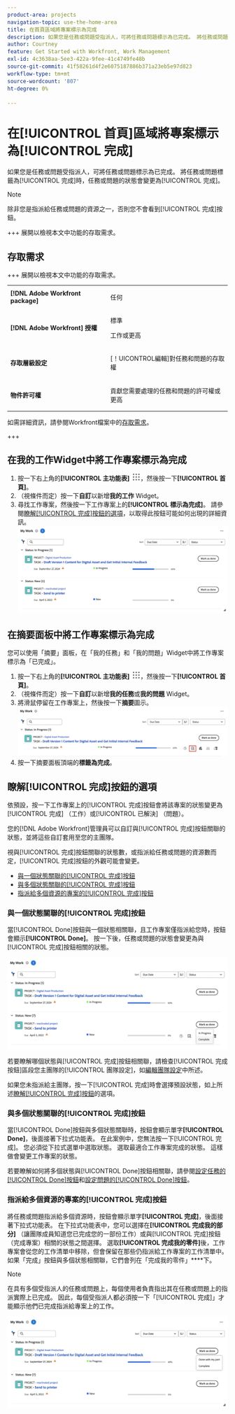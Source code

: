 ```yaml
---
product-area: projects
navigation-topic: use-the-home-area
title: 在首頁區域將專案標示為完成
description: 如果您是任務或問題受指派人，可將任務或問題標示為已完成。 將任務或問題標籤為「完成」時，任務或問題的狀態會變更為「完成」。
author: Courtney
feature: Get Started with Workfront, Work Management
exl-id: 4c3638aa-5ee3-422a-9fee-41c4749fe48b
source-git-commit: 41f58261d4f2e6075187886b371a23eb5e97d823
workflow-type: tm+mt
source-wordcount: '807'
ht-degree: 0%

---
```


# 在[!UICONTROL 首頁]區域將專案標示為[!UICONTROL 完成]

如果您是任務或問題受指派人，可將任務或問題標示為已完成。 將任務或問題標籤為[!UICONTROL 完成]時，任務或問題的狀態會變更為[!UICONTROL 完成]。

>[!NOTE]
>
>除非您是指派給任務或問題的資源之一，否則您不會看到[!UICONTROL 完成]按鈕。

+++ 展開以檢視本文中功能的存取需求。

## 存取需求

+++ 展開以檢視本文中功能的存取需求。 

<table style="table-layout:auto"> 
 <col> 
 </col> 
 <col> 
 </col> 
 <tbody> 
  <tr> 
   <td role="rowheader"><strong>[!DNL Adobe Workfront package]</strong></td> 
   <td> <p>任何</p> </td> 
  </tr> 
  <tr> 
   <td role="rowheader"><strong>[!DNL Adobe Workfront] 授權</strong></td> 
   <td> 
   <p>標準</p>
   <p>工作或更高</p> </td> 
  </tr> 
  <tr> 
   <td role="rowheader"><strong>存取層級設定</strong></td> 
   <td> <p>[！UICONTROL編輯]對任務和問題的存取權</p></td> 
  </tr> 
  <tr> 
   <td role="rowheader"><strong>物件許可權</strong></td> 
   <td> <p>貢獻您需要處理的任務和問題的許可權或更高</p></td> 
  </tr> 
 </tbody> 
</table>

如需詳細資訊，請參閱Workfront檔案中的[存取需求](/help/quicksilver/administration-and-setup/add-users/access-levels-and-object-permissions/access-level-requirements-in-documentation.md)。

+++

## 在我的工作Widget中將工作專案標示為完成

1. 按一下右上角的&#x200B;**[!UICONTROL 主功能表]** ![主功能表圖示](assets/main-menu-icon.png)，然後按一下&#x200B;**[!UICONTROL 首頁]**。
1. （視條件而定）按一下&#x200B;**自訂**&#x200B;以新增&#x200B;**我的工作** Widget。
1. 尋找工作專案，然後按一下工作專案上的&#x200B;**[!UICONTROL 標示為完成]**。
請參閱[瞭解[!UICONTROL 完成]按鈕的選項](#understand-the-options-of-the-done-button)，以取得此按鈕可能如何出現的詳細資訊。
   ![我的工作標籤為完成](assets/my-work-done.png)


## 在摘要面板中將工作專案標示為完成

您可以使用「摘要」面板，在「我的任務」和「我的問題」Widget中將工作專案標示為「已完成」。

1. 按一下右上角的&#x200B;**[!UICONTROL 主功能表]** ![主功能表圖示](assets/main-menu-icon.png)，然後按一下&#x200B;**[!UICONTROL 首頁]**。
1. （視條件而定）按一下&#x200B;**自訂**&#x200B;以新增&#x200B;**我的任務**&#x200B;或&#x200B;**我的問題** Widget。
1. 將滑鼠停留在工作專案上，然後按一下&#x200B;**摘要**圖示。
   ![開啟摘要](assets/open-summary-new-home.png)
1. 按一下摘要面板頂端的&#x200B;**標籤為完成**。


## 瞭解[!UICONTROL 完成]按鈕的選項

依預設，按一下工作專案上的[!UICONTROL 完成]按鈕會將該專案的狀態變更為[!UICONTROL 完成] （工作）或[!UICONTROL 已解決] （問題）。

您的[!DNL Adobe Workfront]管理員可以自訂與[!UICONTROL 完成]按鈕關聯的狀態，並將這些自訂套用至您的主團隊。

視與[!UICONTROL 完成]按鈕關聯的狀態數，或指派給任務或問題的資源數而定，[!UICONTROL 完成]按鈕的外觀可能會變更。

* [與一個狀態關聯的[!UICONTROL 完成]按鈕](#done-button-associated-with-one-status)
* [與多個狀態關聯的[!UICONTROL 完成]按鈕](#done-button-associated-with-multiple-statuses)
* [指派給多個資源的專案的[!UICONTROL 完成]按鈕](#done-button-for-items-assigned-to-multiple-resources)

### 與一個狀態關聯的[!UICONTROL 完成]按鈕

當[!UICONTROL Done]按鈕與一個狀態相關聯，且工作專案僅指派給您時，按鈕會顯示&#x200B;**[!UICONTROL Done]**。 按一下後，任務或問題的狀態會變更為與[!UICONTROL 完成]按鈕相關的狀態。

![完成按鈕](assets/done-button-status.png)

若要瞭解哪個狀態與[!UICONTROL 完成]按鈕相關聯，請檢查[!UICONTROL 完成按鈕]區段您主團隊的[!UICONTROL 團隊設定]，如[編輯團隊設定](../../../people-teams-and-groups/create-and-manage-teams/edit-team-settings.md)中所述。

如果您未指派給主團隊，按一下[!UICONTROL 完成]時會選擇預設狀態，如上所述[瞭解[!UICONTROL 完成]按鈕](#understand-the-options-of-the-done-button)的選項。

### 與多個狀態關聯的[!UICONTROL 完成]按鈕

當[!UICONTROL Done]按鈕與多個狀態關聯時，按鈕會顯示單字&#x200B;**[!UICONTROL Done]**，後面接著下拉式功能表。 在此案例中，您無法按一下[!UICONTROL 完成]。 您必須從下拉式選單中選取狀態。 選取最適合工作專案完成的狀態。 這樣做會變更工作專案的狀態。

若要瞭解如何將多個狀態與[!UICONTROL Done]按鈕相關聯，請參閱[設定任務的[!UICONTROL Done]按鈕](../../../people-teams-and-groups/create-and-manage-teams/configure-the-done-button-for-tasks.md)和[設定問題的[!UICONTROL Done]按鈕](../../../people-teams-and-groups/create-and-manage-teams/configure-the-done-button-for-issues.md)。

### 指派給多個資源的專案的[!UICONTROL 完成]按鈕

將任務或問題指派給多個資源時，按鈕會顯示單字&#x200B;**[!UICONTROL 完成]**，後面接著下拉式功能表。 在下拉式功能表中，您可以選擇在&#x200B;**[!UICONTROL 完成我的部分]** （讓團隊成員知道您已完成您的一部份工作）或與[!UICONTROL 完成]按鈕（完成專案）相關的狀態之間選擇。 選取&#x200B;**[!UICONTROL 完成我的零件]**&#x200B;後，工作專案會從您的工作清單中移除，但會保留在那些仍指派給工作專案的工作清單中。\
如果「完成」按鈕與多個狀態相關聯，它們會列在「完成我的零件」****&#x200B;下。

>[!NOTE]
>
>在具有多個受指派人的任務或問題上，每個使用者負責指出其在任務或問題上的指派實際上已完成。 因此，每個受指派人都必須按一下「[!UICONTROL 完成]」才能顯示他們已完成指派給專案上的工作。

![完成我的部分](assets/done-with-my-part.png)


